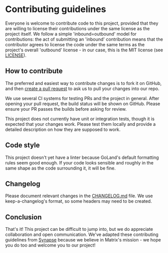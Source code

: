 # Contributing guidelines

Everyone is welcome to contribute code to this project, provided that they are willing to license their contributions 
under the same license as the project itself. We follow a simple 'inbound=outbound' model for contributions: the act 
of submitting an 'inbound' contribution means that the contributor agrees to license the code under the same terms as 
the project's overall 'outbound' license - in our case, this is the MIT license (see [LICENSE](LICENSE)).

## How to contribute

The preferred and easiest way to contribute changes is to fork it on GitHub, and then 
[create a pull request](https://help.github.com/articles/using-pull-requests/) to ask us to pull your changes into our repo.

We use several CI systems for testing PRs and the project in general. After opening your pull request, the build status
will be shown on GitHub. Please ensure your PR passes the builds before asking for review.

This project does not currently have unit or integration tests, though it is expected that your changes work. Please test
them locally and provide a detailed description on how they are supposed to work.

## Code style

This project doesn't yet have a linter because GoLand's default formatting rules seem good enough. If your code looks
sensible and roughly in the same shape as the code surrounding it, it will be fine.

## Changelog

Please document relevant changes in the [CHANGELOG.md](CHANGELOG.md) file. We use keep-a-changelog's format, so some
headers may need to be created.

## Conclusion

That's it! This project can be difficult to jump into, but we do appreciate collaboration and open communication. We've
adapted these contributing guidelines from [Synapse](https://github.com/matrix-org/synapse/blob/master/CONTRIBUTING.md)
because we believe in Matrix's mission - we hope you do too and welcome you to our project!
